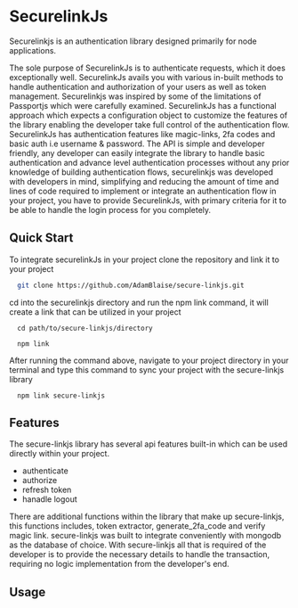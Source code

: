 # SecurelinkJs

Securelinkjs is an authentication library designed primarily for node applications.

The sole purpose of SecurelinkJs is to authenticate requests, which it does exceptionally well. SecurelinkJs avails you with 
various in-built methods to handle authentication and authorization of your users as well as token management. Securelinkjs was inspired by some of the limitations of Passportjs
which were carefully examined. SecurelinkJs has a functional approach which expects a configuration object to customize the features of the library enabling the developer
take full control of the authentication flow. SecurelinkJs has authentication features like magic-links, 2fa codes and basic auth i.e username & password. The API is simple and developer friendly,
any developer can easily integrate the library to handle basic authentication and advance level authentication processes without any prior knowledge of building authentication flows,
securelinkjs was developed with developers in mind, simplifying and reducing the amount of time and lines of code required to implement or integrate an authentication flow in your project, 
you have to provide SecurelinkJs, with primary criteria for it to be able to handle the login process for you completely.

## Quick Start

To integrate securelinkJs in your project clone the repository and link it to your project

```bash
  git clone https://github.com/AdamBlaise/secure-linkjs.git
```

cd into the securelinkjs directory and run the npm link command, it will create a link that can be utilized in your project

```
  cd path/to/secure-linkjs/directory

  npm link
```

After running the command above, navigate to your project directory in your terminal and type this command to sync your project with the secure-linkjs library
```
  npm link secure-linkjs
```

## Features

The secure-linkjs library has several api features built-in which can be used directly within your project.
- authenticate
- authorize
- refresh token
- hanadle logout

There are additional functions within the library that make up secure-linkjs, this functions includes, token extractor, generate_2fa_code and verify magic link. secure-linkjs was built to integrate conveniently with mongodb as the database of choice. With secure-linkjs all that is required of the developer is to provide the necessary details to handle the transaction, requiring no logic implementation from the developer's end.

## Usage



